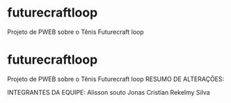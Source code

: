 # futurecraftloop
Projeto de PWEB sobre o Tênis Futurecraft loop
# futurecraftloop
Projeto de PWEB sobre o Tênis Futurecraft loop
RESUMO DE ALTERAÇÕES:



INTEGRANTES DA EQUIPE:
Alisson souto
Jonas Cristian
Rekelmy Silva
